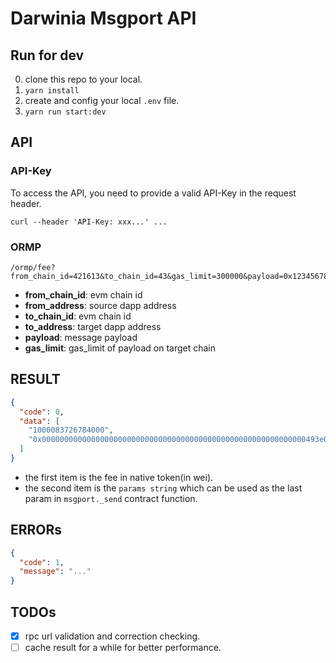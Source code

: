 # Darwinia Msgport API

## Run for dev

0. clone this repo to your local.
1. `yarn install`
2. create and config your local `.env` file.
3. `yarn run start:dev`

## API

### API-Key

To access the API, you need to provide a valid API-Key in the request header.
```
curl --header 'API-Key: xxx...' ...
```

### ORMP  

```
/ormp/fee?from_chain_id=421613&to_chain_id=43&gas_limit=300000&payload=0x12345678&to_address=0xf5C6825015280CdfD0b56903F9F8B5A2233476F5&from_address=0xf5C6825015280CdfD0b56903F9F8B5A2233476F5
```

* **from_chain_id**: evm chain id
* **from_address**: source dapp address
* **to_chain_id**: evm chain id
* **to_address**: target dapp address
* **payload**: message payload
* **gas_limit**: gas_limit of payload on target chain

## RESULT

```json
{
  "code": 0,
  "data": [
    "1000083726784000",
    "0x00000000000000000000000000000000000000000000000000000000000493e0"
  ]
}
```

* the first item is the fee in native token(in wei).  
* the second item is the `params string` which can be used as the last param in `msgport._send` contract function.

## ERRORs

```json
{
  "code": 1,
  "message": "..."
}
```

## TODOs

- [x] rpc url validation and correction checking.
- [ ] cache result for a while for better performance.

